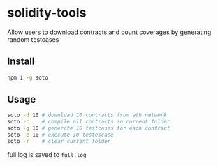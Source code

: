 # solidity-tools

Allow users to download contracts and count coverages by generating random testcases

## Install
```bash
npm i -g soto
```

## Usage
```bash
soto -d 10 # download 10 contracts from eth network
soto -c    # compile all contracts in current folder
soto -g 10 # generate 10 testcases for each contract
soto -e 10 # execute 10 testescase 
soto -r    # clear current folder
```
full log is saved to `full.log`
